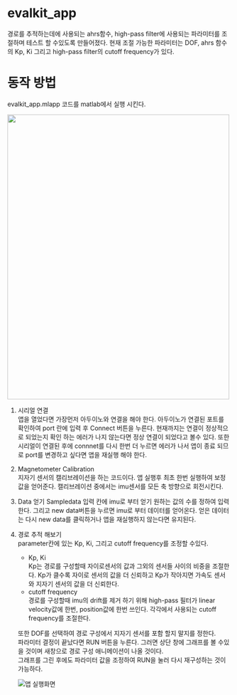 # evalkit_app
경로를 추적하는데에 사용되는 ahrs함수, high-pass filter에 사용되는 파라미터를 조절하며 테스트 할 수있도록 만들어졌다. 현재 조절 가능한 파라미터는 DOF, ahrs 함수의 Kp, Ki 그리고 high-pass filter의 cutoff frequency가 있다.  

# 동작 방법
evalkit_app.mlapp 코드를 matlab에서 실행 시킨다.

<img src ="https://user-images.githubusercontent.com/38479511/182533954-8793f005-1a00-4ba3-98de-41e3ab5957b5.png" width ="500" height="640"/>

1. 시리얼 연결  
앱을 열었다면 가장먼저 아두이노와 연결을 해야 한다. 아두이노가 연결된 포트를 확인하여 port 란에 입력 후 Connect 버튼을 누른다. 현재까지는 연결이 정상적으로 되었는지 확인 하는 에러가 나지 않는다면 정상 연결이 되었다고 볼수 있다. 또한 시리얼이 연결된 후에 connnet를 다시 한번 더 누르면 에러가 나서 앱이 종료 되므로 port를 변경하고 싶다면 앱을 재실행 해야 한다.

2. Magnetometer Calibration  
지자기 센서의 캘리브레이션을 하는 코드이다. 앱 실행후 최초 한번 실행하여 보정값을 얻어준다. 캘리브레이션 중에서는 imu센서를 모든 축 방향으로 회전시킨다.  

3. Data 얻기
Sampledata 입력 칸에 imu로 부터 얻기 원하는 값의 수를 정하여 입력한다. 그리고 new data버튼을 누르면 imu로 부터 데이터를 얻어온다. 얻은 데이터는 다시 new data를 클릭하거나 앱을 재실행하지 않는다면 유지된다.

4. 경로 추적 해보기  
parameter칸에 있는 Kp, Ki, 그리고 cutoff frequency를 조정할 수있다.

    + Kp, Ki  
    Kp는 경로를 구성할때 자이로센서의 값과 그외의 센서들 사이의 비중을 조절한다. Kp가 클수록 자이로 센서의 값을 더 신뢰하고 Kp가 작아지면 가속도 센서와 지자기 센서의 값을 더 신뢰한다.  
    + cutoff frequency  
    경로를 구성할때 imu의 drift를 제거 하기 위해 high-pass 필터가 linear velocity값에 한번, position값에 한번 쓰인다. 각각에서 사용되는 cutoff frequency를 조절한다.

    또한 DOF를 선택하여 경로 구성에서 지자기 센서를 포함 할지 말지를 정한다.  
    파라미터 결정이 끝났다면 RUN 버튼을 누른다. 그러면 상단 창에 그래프를 볼 수있을 것이며 새창으로 경로 구성 애니메이션이 나올 것이다.  
    그래프를 그린 후에도 파라미터 값을 조정하여 RUN을 눌러 다시 재구성하는 것이 가능하다.

    ![앱 실행화면](https://user-images.githubusercontent.com/38479511/182533959-1a26c8ec-b1da-4f42-bb86-2f27910e84be.png)